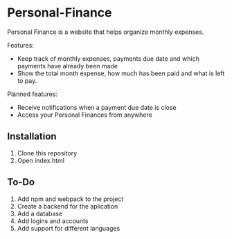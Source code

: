 # Personal-Finance

Personal Finance is a website that helps organize monthly expenses.

Features:
* Keep track of monthly expenses, payments due date and which payments have already been made
* Show the total month expense, how much has been paid and what is left to pay.

Planned features:
* Receive notifications when a payment due date is close
* Access your Personal Finances from anywhere

## Installation
1. Clone this repository
2. Open index.html

## To-Do
1. Add npm and webpack to the project
2. Create a backend for the aplication
3. Add a database
4. Add logins and accounts
5. Add support for different languages
